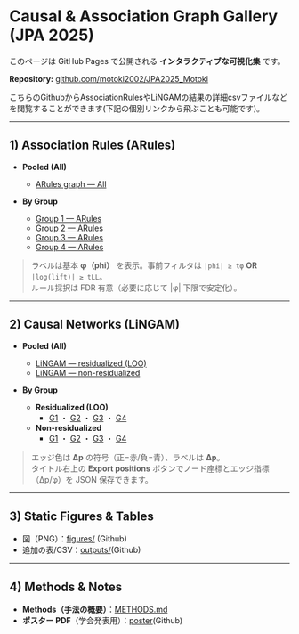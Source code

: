 # Causal & Association Graph Gallery (JPA 2025)

このページは GitHub Pages で公開される **インタラクティブな可視化集** です。  

**Repository:** [github.com/motoki2002/JPA2025_Motoki](https://github.com/motoki2002/JPA2025_Motoki)

こちらのGithubからAssociationRulesやLiNGAMの結果の詳細csvファイルなどを閲覧することができます(下記の個別リンクから飛ぶことも可能です)。

---

## 1) Association Rules (ARules)

- **Pooled (All)**
  - [ARules graph — All](graphs/02_math_answer.html)

- **By Group**
  - [Group 1 — ARules](graphs/02_math_group1_answer.html)
  - [Group 2 — ARules](graphs/02_math_group2_answer.html)
  - [Group 3 — ARules](graphs/02_math_group3_answer.html)
  - [Group 4 — ARules](graphs/02_math_group4_answer.html)

> ラベルは基本 **φ（phi）** を表示。事前フィルタは `|phi| ≥ tφ` **OR** `|log(lift)| ≥ tLL`。  
> ルール採択は FDR 有意（必要に応じて |φ| 下限で安定化）。

---

## 2) Causal Networks (LiNGAM)

- **Pooled (All)**
  - [LiNGAM — residualized (LOO)](graphs/causal_02_math_resid1.html)
  - [LiNGAM — non-residualized](graphs/causal_02_math_resid0.html)

- **By Group**
  - **Residualized (LOO)**
    - [G1](graphs/causal_02_math_group1_resid1.html) ・
      [G2](graphs/causal_02_math_group2_resid1.html) ・
      [G3](graphs/causal_02_math_group3_resid1.html) ・
      [G4](graphs/causal_02_math_group4_resid1.html)
  - **Non-residualized**
    - [G1](graphs/causal_02_math_group1_resid0.html) ・
      [G2](graphs/causal_02_math_group2_resid0.html) ・
      [G3](graphs/causal_02_math_group3_resid0.html) ・
      [G4](graphs/causal_02_math_group4_resid0.html)

> エッジ色は **Δp** の符号（正=赤/負=青）、ラベルは **Δp**。  
> タイトル右上の **Export positions** ボタンでノード座標とエッジ指標（Δp/φ）を JSON 保存できます。

---

## 3) Static Figures & Tables

- 図（PNG）：[figures/](../figures/) (Github)
- 追加の表/CSV：[outputs/](../outputs/)(Github)

---

## 4) Methods & Notes

- **Methods（手法の概要）**：[METHODS.md](../METHODS.md)
- **ポスター PDF**（学会発表用）：[poster](../poster)(Github)
